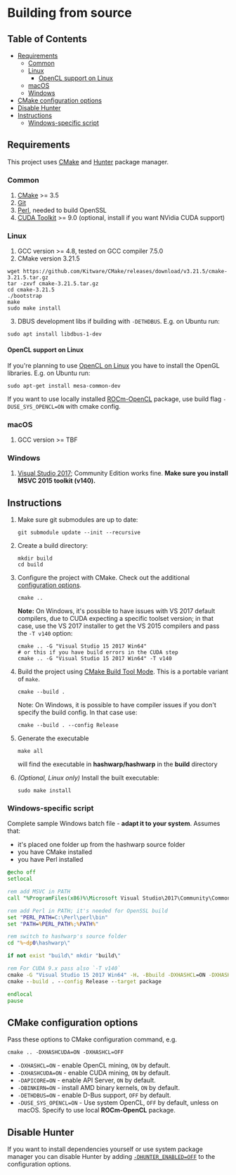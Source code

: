 # Building from source

## Table of Contents

* [Requirements](#requirements)
    * [Common](#common)
    * [Linux](#linux)
        * [OpenCL support on Linux](#opencl-support-on-linux)
    * [macOS](#macos)
    * [Windows](#windows)
* [CMake configuration options](#cmake-configuration-options)
* [Disable Hunter](#disable-hunter)
* [Instructions](#instructions)
    * [Windows-specific script](#windows-specific-script)


## Requirements

This project uses [CMake] and [Hunter] package manager.

### Common

1. [CMake] >= 3.5
2. [Git](https://git-scm.com/downloads)
3. [Perl](https://www.perl.org/get.html), needed to build OpenSSL
4. [CUDA Toolkit](https://developer.nvidia.com/cuda-downloads) >= 9.0 (optional, install if you want NVidia CUDA support)

### Linux

1. GCC version >= 4.8, tested on GCC compiler 7.5.0
2. CMake version 3.21.5
``` shell
wget https://github.com/Kitware/CMake/releases/download/v3.21.5/cmake-3.21.5.tar.gz
tar -zxvf cmake-3.21.5.tar.gz
cd cmake-3.21.5
./bootstrap
make
sudo make install
```
3. DBUS development libs if building with `-DETHDBUS`. E.g. on Ubuntu run:

```shell
sudo apt install libdbus-1-dev
```

#### OpenCL support on Linux

If you're planning to use [OpenCL on Linux](https://github.com/ruslo/hunter/wiki/pkg.opencl#pitfalls)
you have to install the OpenGL libraries. E.g. on Ubuntu run:

```shell
sudo apt-get install mesa-common-dev
```

If you want to use locally installed [ROCm-OpenCL](https://rocmdocs.amd.com/en/latest/) package, use build flag `-DUSE_SYS_OPENCL=ON` with cmake config.

### macOS

1. GCC version >= TBF

### Windows

1. [Visual Studio 2017](https://www.visualstudio.com/downloads/); Community Edition works fine. **Make sure you install MSVC 2015 toolkit (v140).**

## Instructions

1. Make sure git submodules are up to date:

    ```shell
    git submodule update --init --recursive
    ```

2. Create a build directory:

    ```shell
    mkdir build
    cd build
    ```

3. Configure the project with CMake. Check out the additional [configuration options](#cmake-configuration-options).

    ```shell
    cmake ..
    ```

    **Note:** On Windows, it's possible to have issues with VS 2017 default compilers, due to CUDA expecting a specific toolset version; in that case, use the VS 2017 installer to get the VS 2015 compilers and pass the `-T v140` option:

    ```shell
    cmake .. -G "Visual Studio 15 2017 Win64"
    # or this if you have build errors in the CUDA step
    cmake .. -G "Visual Studio 15 2017 Win64" -T v140
    ```

4. Build the project using [CMake Build Tool Mode]. This is a portable variant of `make`.

    ```shell
    cmake --build .
    ```

    Note: On Windows, it is possible to have compiler issues if you don't specify the build config. In that case use:

    ```shell
    cmake --build . --config Release
    ```
5. Generate the executable
    ```shell
    make all
    ```
    will find the executable in **hashwarp/hashwarp** in the **build** directory
6. _(Optional, Linux only)_ Install the built executable:

    ```shell
    sudo make install
    ```

### Windows-specific script

Complete sample Windows batch file - **adapt it to your system**. Assumes that:

* it's placed one folder up from the hashwarp source folder
* you have CMake installed
* you have Perl installed

```bat
@echo off
setlocal

rem add MSVC in PATH
call "%ProgramFiles(x86)%\Microsoft Visual Studio\2017\Community\Common7\Tools\VsMSBuildCmd.bat"

rem add Perl in PATH; it's needed for OpenSSL build
set "PERL_PATH=C:\Perl\perl\bin"
set "PATH=%PERL_PATH%;%PATH%"

rem switch to hashwarp's source folder
cd "%~dp0\hashwarp\"

if not exist "build\" mkdir "build\"

rem For CUDA 9.x pass also `-T v140`
cmake -G "Visual Studio 15 2017 Win64" -H. -Bbuild -DXHASHCL=ON -DXHASHCUDA=ON -DAPICORE=ON ..
cmake --build . --config Release --target package

endlocal
pause
```

## CMake configuration options

Pass these options to CMake configuration command, e.g.

```shell
cmake .. -DXHASHCUDA=ON -DXHASHCL=OFF
```

* `-DXHASHCL=ON` - enable OpenCL mining, `ON` by default.
* `-DXHASHCUDA=ON` - enable CUDA mining, `ON` by default.
* `-DAPICORE=ON` - enable API Server, `ON` by default.
* `-DBINKERN=ON` - install AMD binary kernels, `ON` by default.
* `-DETHDBUS=ON` - enable D-Bus support, `OFF` by default.
* `-DUSE_SYS_OPENCL=ON` - Use system OpenCL, `OFF` by default, unless on macOS. Specify to use local **ROCm-OpenCL** package.

## Disable Hunter

If you want to install dependencies yourself or use system package manager you can disable Hunter by adding
[`-DHUNTER_ENABLED=OFF`](https://docs.hunter.sh/en/latest/reference/user-variables.html#hunter-enabled)
to the configuration options.


[CMake]: https://cmake.org/
[CMake Build Tool Mode]: https://cmake.org/cmake/help/latest/manual/cmake.1.html#build-tool-mode
[Hunter]: https://docs.hunter.sh/

